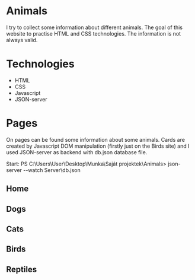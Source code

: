 # Animals
I try to collect some information about different animals. The goal of this website to practise HTML and CSS technologies. The information is not always valid.


# Technologies
- HTML
- CSS
- Javascript
- JSON-server

# Pages

On pages can be found some information about some animals. Cards are created by Javascript DOM manipulation (firstly just on the Birds site) and I used JSON-server as backend with db.json database file.

Start: PS C:\Users\User\Desktop\Munka\Saját projektek\Animals> json-server --watch Server\db.json

## Home

## Dogs

## Cats

## Birds

## Reptiles
